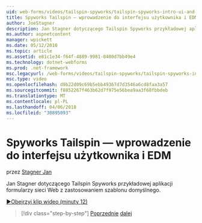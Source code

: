 ```yaml
---
uid: web-forms/videos/tailspin-spyworks/tailspin-spyworks-intro-ui-and-edm
title: Spyworks Tailspin — wprowadzenie do interfejsu użytkownika i EDM | Dokumentacja firmy Microsoft
author: JoeStagner
description: Jan Stagner dotyczącego Tailspin Spyworks przykładowej aplikacji formularzy sieci Web z zastosowaniem szablonu domyślnego.
ms.author: aspnetcontent
manager: wpickett
ms.date: 05/12/2010
ms.topic: article
ms.assetid: e81c1e34-f64f-4889-9981-8400d7bb49e4
ms.technology: dotnet-webforms
ms.prod: .net-framework
msc.legacyurl: /web-forms/videos/tailspin-spyworks/tailspin-spyworks-intro-ui-and-edm
msc.type: video
ms.openlocfilehash: d9b22d09c69b5ebb49367d7d3546a6cd8faa3a57
ms.sourcegitcommit: f8852267f463b62d7f975e56bea9aa3f68fbbdeb
ms.translationtype: MT
ms.contentlocale: pl-PL
ms.lasthandoff: 04/06/2018
ms.locfileid: "30895093"
---
```

<a name="tailspin-spyworks---intro-ui-and-edm"></a>Spyworks Tailspin — wprowadzenie do interfejsu użytkownika i EDM
====================
przez [Stagner Jan](https://github.com/JoeStagner)

Jan Stagner dotyczącego Tailspin Spyworks przykładowej aplikacji formularzy sieci Web z zastosowaniem szablonu domyślnego.

[&#9654;Obejrzyj klip wideo (minuty 12)](https://channel9.msdn.com/Blogs/ASP-NET-Site-Videos/tailspin-spyworks-intro-ui-and-edm)

> [!div class="step-by-step"]
> [Poprzednie](tailspin-spyworks-implementing-and-using-the-also-purchased-control.md)
> [dalej](tailspin-spyworks-directory-organization.md)
